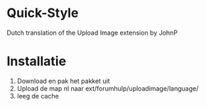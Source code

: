 Quick-Style
===========

Dutch translation of the Upload Image extension by JohnP

Installatie
===========

1. Download en pak het pakket uit
2. Upload de map nl naar ext/forumhulp/uploadimage/language/
3. leeg de cache
